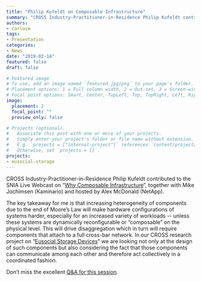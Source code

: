 ```yaml
---
title: "Philip Kufeldt on Composable Infrastructure"
summary: "CROSS Industry-Practitioner-in-Residence Philip Kufeldt contributed to the SNIA Live Webcast on [Why Composable Infrastructure](https://www.brighttalk.com/webcast/663/344762/why-composable-infrastructure)"
authors:
- carlosm
tags:
- Presentation
categories:
- News
date: "2019-02-14"
featured: false
draft: false

# Featured image
# To use, add an image named `featured.jpg/png` to your page's folder.
# Placement options: 1 = Full column width, 2 = Out-set, 3 = Screen-width
# Focal point options: Smart, Center, TopLeft, Top, TopRight, Left, Right, BottomLeft, Bottom, BottomRight
image:
  placement: 2
  focal_point: ""
  preview_only: false

# Projects (optional).
#   Associate this post with one or more of your projects.
#   Simply enter your project's folder or file name without extension.
#   E.g. `projects = ["internal-project"]` references `content/project/deep-learning/index.md`.
#   Otherwise, set `projects = []`.
projects:
- eusocial-storage
---
```

CROSS Industry-Practitioner-in-Residence Philip Kufeldt contributed to the SNIA Live Webcast on “[Why Composable Infrastructure](https://www.brighttalk.com/webcast/663/344762/why-composable-infrastructure)”, together with Mike Jochimsen (Kaminario) and hosted by Alex McDonald (NetApp).

The key takeaway for me is that  increasing heterogeneity of components due to the end of Moore’s Law  will make hardware configurations of systems harder, especially for an  increased variety of workloads -- unless these systems are dynamically  reconfigurable or “composable” on the physical level. This will drive  disaggregation which in turn will require components that attach to a  full cross-bar network. In our CROSS research project on “[Eusocial Storage Devices](https://users.soe.ucsc.edu/~carlosm/UCSC/Research/Entries/2018/7/20_Eusocial_Storage_Devices.html)” we are looking not only at the design of such components but also  considering the fact that those components can communicate among each  other and therefore act collectively in a coordinated fashion.

Don’t miss the excellent [Q&A for this session](http://www.sniacloud.com/composable-infrastructure-qa/).
